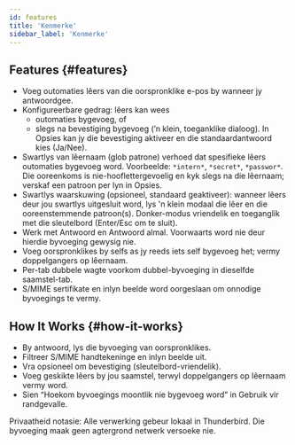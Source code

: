```yaml
---
id: features
title: 'Kenmerke'
sidebar_label: 'Kenmerke'
---
```


## Features {#features}

- Voeg outomaties lêers van die oorspronklike e-pos by wanneer jy antwoordgee.
- Konfigureerbare gedrag: lêers kan wees
  - outomaties bygevoeg, of
  - slegs na bevestiging bygevoeg (’n klein, toeganklike dialoog). In Opsies kan jy
    die bevestiging aktiveer en die standaardantwoord kies (Ja/Nee).
- Swartlys van lêernaam (glob patrone) verhoed dat spesifieke lêers
  outomaties bygevoeg word. Voorbeelde: `*intern*`, `*secret*`, `*passwor*`.
  Die ooreenkoms is nie-hooflettergevoelig en kyk slegs na die lêernaam; verskaf een patroon
  per lyn in Opsies.
- Swartlys waarskuwing (opsioneel, standaard geaktiveer): wanneer lêers deur jou
  swartlys uitgesluit word, lys 'n klein modaal die lêer en die ooreenstemmende patroon(s). Donker-modus
  vriendelik en toeganglik met die sleutelbord (Enter/Esc om te sluit).
- Werk met Antwoord en Antwoord almal. Voorwaarts word nie deur hierdie byvoeging gewysig nie.
- Voeg oorspronklikes by selfs as jy reeds iets self bygevoeg het; vermy doppelgangers op lêernaam.
- Per-tab dubbele wagte voorkom dubbel-byvoeging in dieselfde saamstel-tab.
- S/MIME sertifikate en inlyn beelde word oorgeslaan om onnodige byvoegings te vermy.

## How It Works {#how-it-works}

- By antwoord, lys die byvoeging van oorspronklikes.
- Filtreer S/MIME handtekeninge en inlyn beelde uit.
- Vra opsioneel om bevestiging (sleutelbord-vriendelik).
- Voeg geskikte lêers by jou saamstel, terwyl doppelgangers op lêernaam vermy word.
- Sien “Hoekom byvoegings moontlik nie bygevoeg word” in Gebruik vir randgevalle.

Privaatheid notasie: Alle verwerking gebeur lokaal in Thunderbird. Die byvoeging maak geen agtergrond netwerk versoeke nie.
